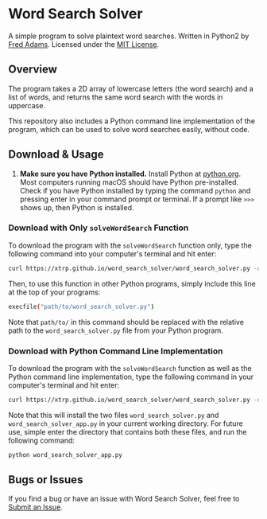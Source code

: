 # Word Search Solver

A simple program to solve plaintext word searches. Written in Python2 by [Fred Adams](https://xtrp.io/). Licensed under the [MIT License](https://choosealicense.com/licenses/mit/).

## Overview

The program takes a 2D array of lowercase letters (the word search) and a list of words, and returns the same word search with the words in uppercase.

This repository also includes a Python command line implementation of the program, which can be used to solve word searches easily, without code.

## Download & Usage

1. **Make sure you have Python installed.** Install Python at [python.org](https://www.python.org/downloads/). Most computers running macOS should have Python pre-installed. Check if you have Python installed by typing the command ```python``` and pressing enter in your command prompt or terminal. If a prompt like ```>>>``` shows up, then Python is installed.

### Download with Only ```solveWordSearch``` Function

To download the program with the ```solveWordSearch``` function only, type the following command into your computer's terminal and hit enter:

``` bash
curl https://xtrp.github.io/word_search_solver/word_search_solver.py -o word_search_solver.py
```

Then, to use this function in other Python programs, simply include this line at the top of your programs:

``` bash
execfile("path/to/word_search_solver.py")
```

Note that ```path/to/``` in this command should be replaced with the relative path to the ```word_search_solver.py``` file from your Python program.

### Download with Python Command Line Implementation

To download the program with the ```solveWordSearch``` function as well as the Python command line implementation, type the following command in your computer's terminal and hit enter:

``` bash
curl https://xtrp.github.io/word_search_solver/word_search_solver.py -o word_search_solver.py && curl https://xtrp.github.io/word_search_solver/word_search_solver_app.py -o word_search_solver_app.py && python word_search_solver_app.py
```

Note that this will install the two files ```word_search_solver.py``` and ```word_search_solver_app.py``` in your current working directory. For future use, simple enter the directory that contains both these files, and run the following command:

``` bash
python word_search_solver_app.py
```

## Bugs or Issues

If you find a bug or have an issue with Word Search Solver, feel free to [Submit an Issue](https://github.com/xtrp/word_search_solver/issues/new).
